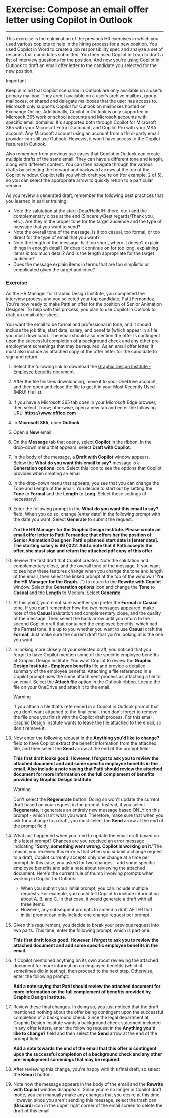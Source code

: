 # Exercise: Compose an email offer letter using Copilot in Outlook
---
This exercise is the culmination of the previous HR exercises in which you used various copilots to help in the hiring process for a new position. You used Copilot in Word to create a job responsibility spec and analyze a set of resumes that candidates submitted. You then used Copilot in Loop to draft a list of interview questions for the position. And now you're using Copilot in Outlook to draft an email offer letter to the candidate you selected for the new position.

> [!IMPORTANT]
> Keep in mind that Copilot scenarios in Outlook are only available on a user’s primary mailbox. They aren't available on a user’s archive mailbox, group mailboxes, or shared and delegate mailboxes that the user has access to. Microsoft only supports Copilot for Outlook on mailboxes hosted on Exchange Online. Additionally, Copilot in Outlook is only supported in Microsoft 365 work or school accounts and Microsoft accounts with specific email domains. It's supported both through Copilot for Microsoft 365 with your Microsoft Entra ID account, and Copilot Pro with your MSA account. Any Microsoft account using an account from a third-party email provider can still use Outlook. However, it won’t have access to the Copilot features in Outlook.

Also remember from previous use cases that Copilot in Outlook can create multiple drafts of the same email. They can have a different tone and length, along with different content. You can then navigate through the various drafts by selecting the forward and backward arrows at the top of the Copilot window. Copilot tells you which draft you're on (for example, 2 of 5), so you can select the appropriate arrow to quickly return to a particular version.

As you review a generated draft, remember the following best practices that you learned in earlier training:

 -  Note the salutation at the start (Dear/Hello/Hi there, etc.) and the complementary close at the end (Sincerely/Best regards/Thank you, etc.). Are they in the proper tone for the target audience and the type of message that you want to send?
 -  Note the overall tone of the message. Is it too casual, too formal, or too direct for the type of email that you want?
 -  Note the length of the message. Is it too short, where it doesn't explain things in enough detail? Or does it continue on for too long, explaining items in too much detail? And is the length appropriate for the target audience?
 -  Does the message explain items in terms that are too simplistic or complicated given the target audience?

### Exercise

As the HR Manager for Graphic Design Institute, you completed the interview process and you selected your top candidate, Patti Fernandez. You're now ready to make Patti an offer for the position of Senior Animation Designer. To help with this process, you plan to use Copilot in Outlook to draft an email offer sheet.

You want the email to be formal and professional in tone, and it should include the job title, start date, salary, and benefits (which appear in a file you must download). The email should also mention the offer is contingent upon the successful completion of a background check and any other pre-employment screenings that may be required. As an email offer letter, it must also include an attached copy of the offer letter for the candidate to sign and return.

1.  Select the following link to download the [Graphic Design Institute - Employee benefits](https://edxinteractivepage.blob.core.windows.net/ms-4004/Graphic%20Design%20Institute%20-%20Employee%20benefits.docx) document.
2.  After the file finishes downloading, move it to your OneDrive account, and then open and close the file to get it in your Most Recently Used (MRU) file list.
3.  If you have a Microsoft 365 tab open in your Microsoft Edge browser, then select it now; otherwise, open a new tab and enter the following URL: **https://www.office.com**
4.  In **Microsoft 365**, open **Outlook**.
5.  Open a **New** email.
6.  On the **Message** tab that opens, select **Copilot** in the ribbon. In the drop-down menu that appears, select **Draft with Copilot**.
7.  In the body of the message, a **Draft with Copilot** window appears. Below the **What do you want this email to say?** message is a **Generation options** icon. Select this icon to see the options that Copilot provides when creating an email.
8.  In the drop-down menu that appears, you see that you can change the Tone and Length of the email. You decide to start out by setting the **Tone** to **Formal** and the **Length** to **Long**. Select these settings (if necessary).
9.  Enter the following prompt in the **What do you want this email to say?** field. When you do so, change \[enter date\] in the following prompt with the date you want. Select **Generate** to submit the request.
    
    **I'm the HR Manager for the Graphic Design Institute. Please create an email offer letter to Patti Fernandez that offers her the position of Senior Animation Designer. Patti's planned start date is \[enter date\]. The starting salary is $67,022. Add a note that if Patti accepts the offer, she must sign and return the attached pdf copy of this offer**.
10. Review the first draft that Copilot creates. Note the salutation and complementary close, and the overall tone of the message. If you want to see how these features change when you change the tone and length of the email, then select the linked prompt at the top of the window ("**I'm the HR Manager for the Graph...**") to return to the **Rewrite with Copilot** window. Select the **Generation options** icon and change the **Tone** to **Casual** and the **Length** to Medium. Select **Generate**.
11. At this point, you're not sure whether you prefer the **Formal** or **Casual** tone. If you can't remember how the two messages appeared, make note of the **Casual** salutation and complementary close, and the quality of the message. Then select the back arrow until you return to the second Copilot draft that contained the employee benefits, which had the **Formal** tone. It's up to you whether you want to use **Casual** draft the **Formal**. Just make sure the current draft that you're looking at is the one you want.
12. In looking more closely at your selected draft, you noticed that you forgot to have Copilot mention some of the specific employee benefits at Graphic Design Institute. You want Copilot to review the **Graphic Design Institute - Employee benefits** file and provide a detailed summary of the employee benefits. Attaching a file referenced in a Copilot prompt uses the same attachment process as attaching a file to an email. Select the **Attach file** option in the Outlook ribbon. Locate the file on your OneDrive and attach it to the email.
    
    > [!WARNING]
    > If you attach a file that's referenced in a Copilot in Outlook prompt that you don’t want attached to the final email, then don’t forget to remove the file once you finish with the Copilot draft process. For this email, Graphic Design Institute wants to leave the file attached to the email, so don't remove it.
13. Now enter the following request in the **Anything you'd like to change?** field to have Copilot extract the benefit information from the attached file, and then select the **Send** arrow at the end of the prompt field:
    
    **This first draft looks good. However, I forgot to ask you to review the attached document and add some specific employee benefits in the email. Also include a note saying that Patti should review the attached document for more information on the full complement of benefits provided by Graphic Design Institute**.
    
    > [!WARNING]
    > Don't select the **Regenerate** button. Doing so won't update the current draft based on your request in the prompt. Instead, if you select **Regenerate**, it generates an entirely new message based ONLY on this prompt - which isn’t what you want. Therefore, make sure that when you ask for a change to a draft, you must select the **Send** arrow at the end of the prompt field.
14. What just happened when you tried to update the email draft based on this latest prompt? Chances are you received an error message indicating "**Sorry, something went wrong. Copilot is working on it**."The reason you received this error is that when you submit a change request to a draft, Copilot currently accepts only one change at a time per prompt. In this case, you asked for two changes - add some specific employee benefits and add a note about reviewing the attached document. Here's the current rule of thumb involving prompts when working in Copilot for Outlook:
     -  When you submit your initial prompt, you can include multiple requests. For example, you could tell Copilot to include information about A, B, and C. In that case, it would generate a draft with all three items.
     -  However, any subsequent prompts to amend a draft AFTER that initial prompt can only include one change request per prompt.
15. Given this requirement, you decide to break your previous request into two parts. This time, enter the following prompt, which is part one:
    
    **This first draft looks good. However, I forgot to ask you to review the attached document and add some specific employee benefits in the email**.
16. If Copilot mentioned anything on its own about reviewing the attached document for more information on employee benefits (which it sometimes did in testing), then proceed to the next step. Otherwise, enter the following prompt:
    
    **Add a note saying that Patti should review the attached document for more information on the full complement of benefits provided by Graphic Design Institute**.
17. Review these final changes. In doing so, you just noticed that the draft mentioned nothing about the offer being contingent upon the successful completion of a background check. Since the legal department at Graphic Design Institute wants a background check statement included in any offer letters, enter the following request in the **Anything you'd like to change?** field and then select the **Send** arrow at the end of the prompt field:
    
    **Add a note towards the end of the email that this offer is contingent upon the successful completion of a background check and any other pre-employment screenings that may be required**.
18. After reviewing this change, you're happy with this final draft, so select the **Keep it** button.<br>
19. Note how the message appears in the body of the email and the **Rewrite with Copilot** window disappears. Since you're no longer in Copilot draft mode, you can manually make any changes that you desire at this time. However, since you aren't sending this message, select the trash can (**Discard**) icon in the upper right corner of the email screen to delete the draft of this email.
